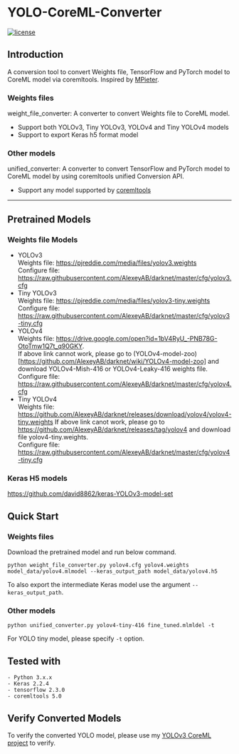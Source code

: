 # YOLO-CoreML-Converter

[![license](https://img.shields.io/github/license/mashape/apistatus.svg)](LICENSE)

## Introduction

A conversion tool to convert Weights file, TensorFlow and PyTorch model to CoreML model via coremltools. Inspired by [MPieter](https://github.com/MPieter/YOLOv4-CoreML-Converter).

### Weights files
weight_file_converter: A converter to convert Weights file to CoreML model.
- Support both YOLOv3, Tiny YOLOv3, YOLOv4 and Tiny YOLOv4 models
- Support to export Keras h5 format model 

### Other models
unified_converter: A converter to convert TensorFlow and PyTorch model to CoreML model by using coremltools unified Conversion API. 
- Support any model supported by [coremltools](https://coremltools.readme.io/docs/unified-conversion-api)

---
## Pretrained Models
### Weights file Models
- YOLOv3  
Weights file: https://pjreddie.com/media/files/yolov3.weights  
Configure file: https://raw.githubusercontent.com/AlexeyAB/darknet/master/cfg/yolov3.cfg  
- Tiny YOLOv3  
Weights file: https://pjreddie.com/media/files/yolov3-tiny.weights
Configure file: https://raw.githubusercontent.com/AlexeyAB/darknet/master/cfg/yolov3-tiny.cfg
- YOLOv4   
Weights file: https://drive.google.com/open?id=1bV4RyU_-PNB78G-OtoTmw1Q7t_q90GKY.  
If above link cannot work, please go to (YOLOv4-model-zoo)[https://github.com/AlexeyAB/darknet/wiki/YOLOv4-model-zoo] and download YOLOv4-Mish-416 or YOLOv4-Leaky-416 weights file.  
Configure file: https://raw.githubusercontent.com/AlexeyAB/darknet/master/cfg/yolov4.cfg
- Tiny YOLOv4   
Weights file: https://github.com/AlexeyAB/darknet/releases/download/yolov4/yolov4-tiny.weights
If above link canot work, please go to https://github.com/AlexeyAB/darknet/releases/tag/yolov4 and download file yolov4-tiny.weights.   
Configure file: https://raw.githubusercontent.com/AlexeyAB/darknet/master/cfg/yolov4-tiny.cfg

### Keras H5 models
https://github.com/david8862/keras-YOLOv3-model-set

## Quick Start

### Weights files
Download the pretrained model and run below command. 
```
python weight_file_converter.py yolov4.cfg yolov4.weights model_data/yolov4.mlmodel --keras_output_path model_data/yolov4.h5
```

To also export the intermediate Keras model use the argument `--keras_output_path`.

### Other models
```
python unified_converter.py yolov4-tiny-416 fine_tuned.mlmldel -t
```

For YOLO tiny model, please specify `-t` option.

## Tested with

    - Python 3.x.x
    - Keras 2.2.4
    - tensorflow 2.3.0
    - coremltools 5.0
    
## Verify Converted Models
To verify the converted YOLO model, please use my [YOLOv3 CoreML project](https://github.com/hwdavr/YOLO-CoreML) to verify. 
